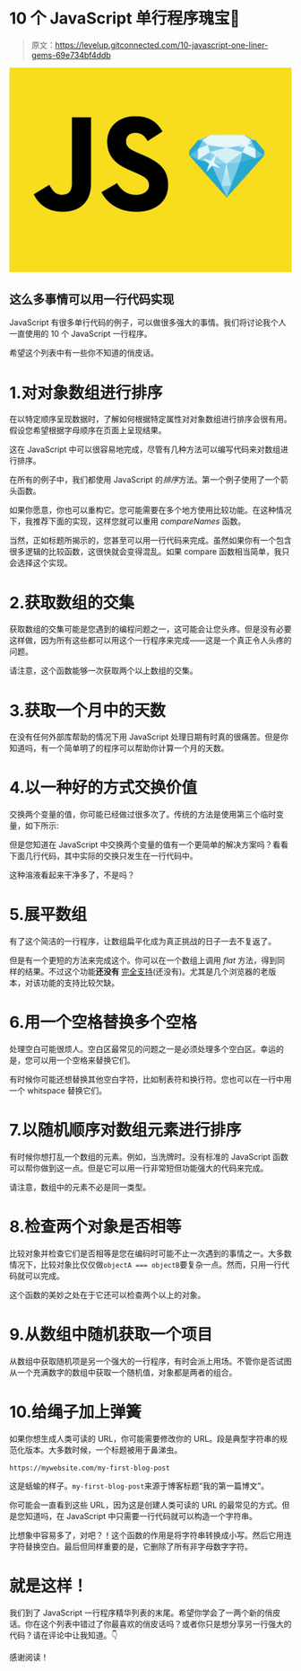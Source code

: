 # 10 个 JavaScript 单行程序瑰宝💎

> 原文：<https://levelup.gitconnected.com/10-javascript-one-liner-gems-69e734bf4ddb>

![](img/bc0eabeb415704c1b76a26d93efae873.png)

## 这么多事情可以用一行代码实现

JavaScript 有很多单行代码的例子，可以做很多强大的事情。我们将讨论我个人一直使用的 10 个 JavaScript 一行程序。

希望这个列表中有一些你不知道的俏皮话。

# 1.对对象数组进行排序

在以特定顺序呈现数据时，了解如何根据特定属性对对象数组进行排序会很有用。假设您希望根据字母顺序在页面上呈现结果。

这在 JavaScript 中可以很容易地完成，尽管有几种方法可以编写代码来对数组进行排序。

在所有的例子中，我们都使用 JavaScript 的*排序*方法。第一个例子使用了一个箭头函数。

如果你愿意，你也可以重构它。您可能需要在多个地方使用比较功能。在这种情况下，我推荐下面的实现，这样您就可以重用 *compareNames* 函数。

当然，正如标题所揭示的，您甚至可以用一行代码来完成。虽然如果你有一个包含很多逻辑的比较函数，这很快就会变得混乱。如果 compare 函数相当简单，我只会选择这个实现。

# 2.获取数组的交集

获取数组的交集可能是您遇到的编程问题之一，这可能会让您头疼。但是没有必要这样做，因为所有这些都可以用这个一行程序来完成——这是一个真正令人头疼的问题。

请注意，这个函数能够一次获取两个以上数组的交集。

# 3.获取一个月中的天数

在没有任何外部库帮助的情况下用 JavaScript 处理日期有时真的很痛苦。但是你知道吗，有一个简单明了的程序可以帮助你计算一个月的天数。

# 4.以一种好的方式交换价值

交换两个变量的值，你可能已经做过很多次了。传统的方法是使用第三个临时变量，如下所示:

但是您知道在 JavaScript 中交换两个变量的值有一个更简单的解决方案吗？看看下面几行代码，其中实际的交换只发生在一行代码中。

这种溶液看起来干净多了，不是吗？

# 5.展平数组

有了这个简洁的一行程序，让数组扁平化成为真正挑战的日子一去不复返了。

但是有一个更短的方法来完成这个。你可以在一个数组上调用 *flat* 方法，得到同样的结果。不过这个功能**还没有** [完全支持](https://caniuse.com/?search=flat)(还没有)。尤其是几个浏览器的老版本，对该功能的支持比较欠缺。

# 6.用一个空格替换多个空格

处理空白可能很烦人。空白区最常见的问题之一是必须处理多个空白区。幸运的是，您可以用一个空格来替换它们。

有时候你可能还想替换其他空白字符，比如制表符和换行符。您也可以在一行中用一个 whitspace 替换它们。

# 7.以随机顺序对数组元素进行排序

有时候你想打乱一个数组的元素。例如，当洗牌时。没有标准的 JavaScript 函数可以帮你做到这一点。但是它可以用一行非常短但功能强大的代码来完成。

请注意，数组中的元素不必是同一类型。

# 8.检查两个对象是否相等

比较对象并检查它们是否相等是您在编码时可能不止一次遇到的事情之一。大多数情况下，比较对象比仅仅做`objectA === objectB`要复杂一点。然而，只用一行代码就可以完成。

这个函数的美妙之处在于它还可以检查两个以上的对象。

# 9.从数组中随机获取一个项目

从数组中获取随机项是另一个强大的一行程序，有时会派上用场。不管你是否试图从一个充满数字的数组中获取一个随机值，对象都是两者的组合。

# 10.给绳子加上弹簧

如果你想生成人类可读的 URL，你可能需要修改你的 URL。段是典型字符串的规范化版本。大多数时候，一个标题被用于鼻涕虫。

```
https://mywebsite.com/my-first-blog-post
```

这是蛞蝓的样子。`my-first-blog-post`来源于博客标题“我的第一篇博文”。

你可能会一直看到这些 URL，因为这是创建人类可读的 URL 的最常见的方式。但是您知道吗，在 JavaScript 中只需要一行代码就可以构造一个字符串。

比想象中容易多了，对吧？！这个函数的作用是将字符串转换成小写。然后它用连字符替换空白。最后但同样重要的是，它删除了所有非字母数字字符。

# 就是这样！

我们到了 JavaScript 一行程序精华列表的末尾。希望你学会了一两个新的俏皮话。你在这个列表中错过了你最喜欢的俏皮话吗？或者你只是想分享另一行强大的代码？请在评论中让我知道。👇

感谢阅读！